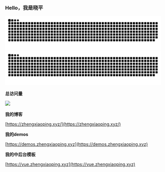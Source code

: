 ### Hello，我是晓平

![github contribution grid snake animation](https://raw.githubusercontent.com/shoppingzh/shoppingzh/output/github-contribution-grid-snake-dark.svg#gh-dark-mode-only)![github contribution grid snake animation](https://raw.githubusercontent.com/shoppingzh/shoppingzh/output/github-contribution-grid-snake.svg#gh-light-mode-only)




**总访问量**

![](https://profile-counter.glitch.me/shoppingzh/count.svg)


**我的博客**

[https://zhengxiaoping.xyz/](https://zhengxiaoping.xyz/)

**我的demos**

[https://demos.zhengxiaoping.xyz](https://demos.zhengxiaoping.xyz)

**我的中后台模板**

[https://vue.zhengxiaoping.xyz](https://vue.zhengxiaoping.xyz)
